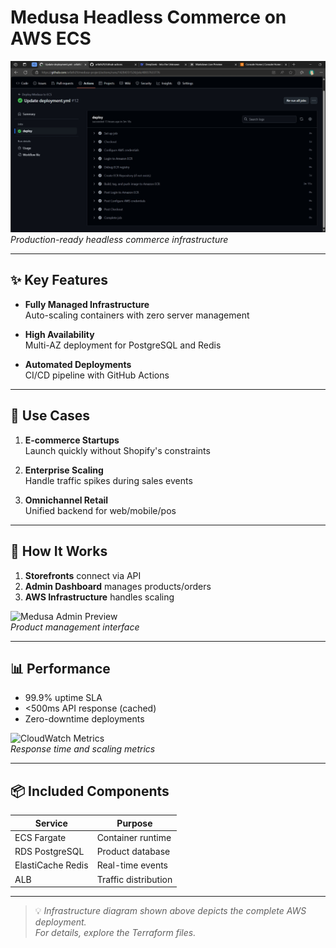 # Medusa Headless Commerce on AWS ECS

![Architecture](https://github.com/arfath29/medusa-project/blob/main/Screenshots/Deployed%20Screenshot.png?raw=true)   
*Production-ready headless commerce infrastructure*

---

## **✨ Key Features**
- **Fully Managed Infrastructure**  
  Auto-scaling containers with zero server management

- **High Availability**  
  Multi-AZ deployment for PostgreSQL and Redis

- **Automated Deployments**  
  CI/CD pipeline with GitHub Actions

---

## **🛒 Use Cases**
1. **E-commerce Startups**  
   Launch quickly without Shopify's constraints

2. **Enterprise Scaling**  
   Handle traffic spikes during sales events

3. **Omnichannel Retail**  
   Unified backend for web/mobile/pos

---

## **🔧 How It Works**
1. **Storefronts** connect via API
2. **Admin Dashboard** manages products/orders
3. **AWS Infrastructure** handles scaling

![Medusa Admin Preview](/docs/admin-screenshot.png)  
*Product management interface*

---

## **📊 Performance**
- 99.9% uptime SLA  
- <500ms API response (cached)  
- Zero-downtime deployments

![CloudWatch Metrics]([/docs/performance-metrics.png](https://github.com/arfath29/medusa-project/blob/main/Screenshots/Screenshot_5-4-2025_233550_ap-south-1.console.aws.amazon.com.jpeg))  
*Response time and scaling metrics*

---

## **📦 Included Components**
| Service | Purpose |
|---------|---------|
| ECS Fargate | Container runtime |
| RDS PostgreSQL | Product database |
| ElastiCache Redis | Real-time events |
| ALB | Traffic distribution |

---

> 💡 *Infrastructure diagram shown above depicts the complete AWS deployment.*  
> *For details, explore the Terraform files.*
